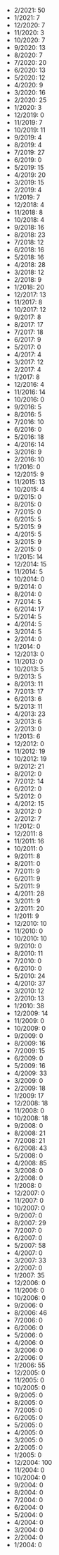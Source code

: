 *  2/2021: 50
*  1/2021: 7
*  12/2020: 7
*  11/2020: 3
*  10/2020: 7
*  9/2020: 13
*  8/2020: 7
*  7/2020: 20
*  6/2020: 13
*  5/2020: 12
*  4/2020: 9
*  3/2020: 16
*  2/2020: 25
*  1/2020: 3
*  12/2019: 0
*  11/2019: 7
*  10/2019: 11
*  9/2019: 4
*  8/2019: 4
*  7/2019: 27
*  6/2019: 0
*  5/2019: 15
*  4/2019: 20
*  3/2019: 15
*  2/2019: 4
*  1/2019: 7
*  12/2018: 4
*  11/2018: 8
*  10/2018: 4
*  9/2018: 16
*  8/2018: 23
*  7/2018: 12
*  6/2018: 16
*  5/2018: 16
*  4/2018: 28
*  3/2018: 12
*  2/2018: 9
*  1/2018: 20
*  12/2017: 13
*  11/2017: 8
*  10/2017: 12
*  9/2017: 8
*  8/2017: 17
*  7/2017: 18
*  6/2017: 9
*  5/2017: 0
*  4/2017: 4
*  3/2017: 12
*  2/2017: 4
*  1/2017: 8
*  12/2016: 4
*  11/2016: 14
*  10/2016: 0
*  9/2016: 5
*  8/2016: 5
*  7/2016: 10
*  6/2016: 0
*  5/2016: 18
*  4/2016: 14
*  3/2016: 9
*  2/2016: 10
*  1/2016: 0
*  12/2015: 9
*  11/2015: 13
*  10/2015: 4
*  9/2015: 0
*  8/2015: 0
*  7/2015: 0
*  6/2015: 5
*  5/2015: 9
*  4/2015: 5
*  3/2015: 9
*  2/2015: 0
*  1/2015: 14
*  12/2014: 15
*  11/2014: 5
*  10/2014: 0
*  9/2014: 0
*  8/2014: 0
*  7/2014: 5
*  6/2014: 17
*  5/2014: 5
*  4/2014: 5
*  3/2014: 5
*  2/2014: 0
*  1/2014: 0
*  12/2013: 0
*  11/2013: 0
*  10/2013: 5
*  9/2013: 5
*  8/2013: 11
*  7/2013: 17
*  6/2013: 6
*  5/2013: 11
*  4/2013: 23
*  3/2013: 6
*  2/2013: 0
*  1/2013: 6
*  12/2012: 0
*  11/2012: 19
*  10/2012: 19
*  9/2012: 21
*  8/2012: 0
*  7/2012: 14
*  6/2012: 0
*  5/2012: 0
*  4/2012: 15
*  3/2012: 0
*  2/2012: 7
*  1/2012: 0
*  12/2011: 8
*  11/2011: 16
*  10/2011: 0
*  9/2011: 8
*  8/2011: 0
*  7/2011: 9
*  6/2011: 9
*  5/2011: 9
*  4/2011: 28
*  3/2011: 9
*  2/2011: 20
*  1/2011: 9
*  12/2010: 10
*  11/2010: 0
*  10/2010: 10
*  9/2010: 0
*  8/2010: 11
*  7/2010: 0
*  6/2010: 0
*  5/2010: 24
*  4/2010: 37
*  3/2010: 12
*  2/2010: 13
*  1/2010: 38
*  12/2009: 14
*  11/2009: 0
*  10/2009: 0
*  9/2009: 0
*  8/2009: 16
*  7/2009: 15
*  6/2009: 0
*  5/2009: 16
*  4/2009: 33
*  3/2009: 0
*  2/2009: 18
*  1/2009: 17
*  12/2008: 18
*  11/2008: 0
*  10/2008: 18
*  9/2008: 0
*  8/2008: 21
*  7/2008: 21
*  6/2008: 43
*  5/2008: 0
*  4/2008: 85
*  3/2008: 0
*  2/2008: 0
*  1/2008: 0
*  12/2007: 0
*  11/2007: 0
*  10/2007: 0
*  9/2007: 0
*  8/2007: 29
*  7/2007: 0
*  6/2007: 0
*  5/2007: 58
*  4/2007: 0
*  3/2007: 33
*  2/2007: 0
*  1/2007: 35
*  12/2006: 0
*  11/2006: 0
*  10/2006: 0
*  9/2006: 0
*  8/2006: 46
*  7/2006: 0
*  6/2006: 0
*  5/2006: 0
*  4/2006: 0
*  3/2006: 0
*  2/2006: 0
*  1/2006: 55
*  12/2005: 0
*  11/2005: 0
*  10/2005: 0
*  9/2005: 0
*  8/2005: 0
*  7/2005: 0
*  6/2005: 0
*  5/2005: 0
*  4/2005: 0
*  3/2005: 0
*  2/2005: 0
*  1/2005: 0
*  12/2004: 100
*  11/2004: 0
*  10/2004: 0
*  9/2004: 0
*  8/2004: 0
*  7/2004: 0
*  6/2004: 0
*  5/2004: 0
*  4/2004: 0
*  3/2004: 0
*  2/2004: 0
*  1/2004: 0